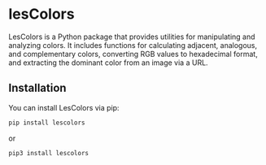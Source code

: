 # lesColors

LesColors is a Python package that provides utilities for manipulating and analyzing colors. It includes functions for calculating adjacent, analogous, and complementary colors, converting RGB values to hexadecimal format, and extracting the dominant color from an image via a URL.

## Installation

You can install LesColors via pip:

```bash
pip install lescolors
```

or

```bash
pip3 install lescolors
```
